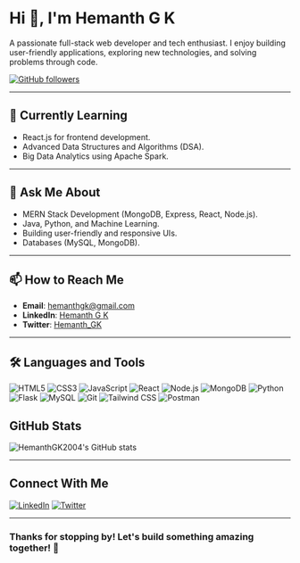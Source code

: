 # Hi 👋, I'm Hemanth G K  
A passionate full-stack web developer and tech enthusiast. I enjoy building user-friendly applications, exploring new technologies, and solving problems through code.

[![GitHub followers](https://img.shields.io/github/followers/yourusername?label=Follow%20me&style=social)](https://github.com/yourusername)

---

## 🌱 Currently Learning
- React.js for frontend development.
- Advanced Data Structures and Algorithms (DSA).
- Big Data Analytics using Apache Spark.

---

## 💬 Ask Me About
- MERN Stack Development (MongoDB, Express, React, Node.js).
- Java, Python, and Machine Learning.
- Building user-friendly and responsive UIs.
- Databases (MySQL, MongoDB).

---

## 📫 How to Reach Me
- **Email**: hemanthgk@gmail.com  
- **LinkedIn**: [Hemanth G K](https://linkedin.com/in/yourprofile)  
- **Twitter**: [Hemanth_GK](https://twitter.com/yourusername)

---

## 🛠️ Languages and Tools
![HTML5](https://img.shields.io/badge/-HTML5-E34F26?logo=html5&logoColor=white&style=flat)
![CSS3](https://img.shields.io/badge/-CSS3-1572B6?logo=css3&logoColor=white&style=flat)
![JavaScript](https://img.shields.io/badge/-JavaScript-F7DF1E?logo=javascript&logoColor=black&style=flat)
![React](https://img.shields.io/badge/-React-61DAFB?logo=react&logoColor=black&style=flat)
![Node.js](https://img.shields.io/badge/-Node.js-339933?logo=nodedotjs&logoColor=white&style=flat)
![MongoDB](https://img.shields.io/badge/-MongoDB-47A248?logo=mongodb&logoColor=white&style=flat)
![Python](https://img.shields.io/badge/-Python-3776AB?logo=python&logoColor=white&style=flat)
![Flask](https://img.shields.io/badge/-Flask-000000?logo=flask&logoColor=white&style=flat)
![MySQL](https://img.shields.io/badge/-MySQL-4479A1?logo=mysql&logoColor=white&style=flat)
![Git](https://img.shields.io/badge/-Git-F05032?logo=git&logoColor=white&style=flat)
![Tailwind CSS](https://img.shields.io/badge/-Tailwind%20CSS-06B6D4?logo=tailwindcss&logoColor=white&style=flat)
![Postman](https://img.shields.io/badge/-Postman-FF6C37?logo=postman&logoColor=white&style=flat)


## GitHub Stats
![HemanthGK2004's GitHub stats](https://github-readme-stats.vercel.app/api?username=HemanthGK2004&show_icons=true&theme=radical)

---

## Connect With Me
[![LinkedIn](https://img.shields.io/badge/LinkedIn-blue?logo=linkedin&logoColor=white)](https://linkedin.com/in/hemanthgk)
[![Twitter](https://img.shields.io/badge/Twitter-1DA1F2?logo=twitter&logoColor=white)](https://twitter.com/Hemanth2004gk)

---

### Thanks for stopping by! Let's build something amazing together! 🚀
